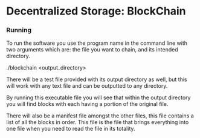 
# Decentralized Storage: BlockChain 

### Running

To run the software you use the program name in the command line with two arguments which are: the file you want to chain, and its intended directory.

./blockchain <filename> <output_directory>

There will be a test file provided with its output directory as well, but this will work with any text file and can be outputted to any directory.

By running this executable file you will see that within the output directory you will find blocks with each having a portion of the original file. 

There will also be a manifest file amongst the other files, this file contains a list of all the blocks in order. This file is the file that brings everything into one file when you need to read the file in its totality.
